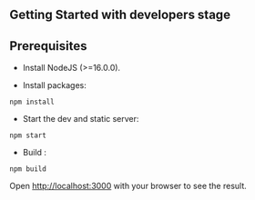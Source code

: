 ## Getting Started with developers stage

## Prerequisites

- Install NodeJS (>=16.0.0).

- Install packages:

```
npm install
```

- Start the dev and static server:

```
npm start
```

- Build :

```
npm build
```

Open [http://localhost:3000](http://localhost:3000) with your browser to see the result.
